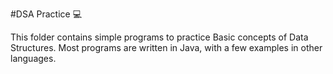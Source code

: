 #DSA Practice 💻

This folder contains simple programs to practice Basic concepts of Data Structures.
Most programs are written in Java, with a few examples in other languages.
